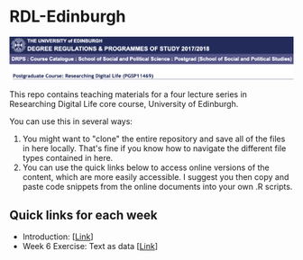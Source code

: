 # RDL-Edinburgh

![Alt Text](coursebanner.png)

This repo contains teaching materials for a four lecture series in Researching Digital Life core course, University of Edinburgh. 

You can use this in several ways:

1. You might want to "clone" the entire repository and save all of the files in here locally. That's fine if you know how to navigate the different file types contained in here. 
2. You can use the quick links below to access online versions of the content, which are more easily accessible. I suggest you then copy and paste code snippets from the online documents into your own .R scripts.

## Quick links for each week

- Introduction: \[[Link](https://raw.githack.com/cjbarrie/RDL-Ed/main/01-intro/01-intro.html)\]
- Week 6 Exercise: Text as data \[[Link](https://raw.githack.com/cjbarrie/RDL-Ed/main/02-text-as-data/02-week6.html)\]

